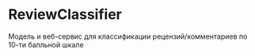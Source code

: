 # ReviewClassifier
Модель и веб-сервис для классификации рецензий/комментариев по 10-ти балльной шкале
